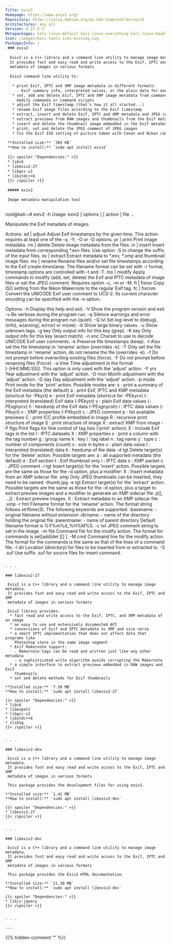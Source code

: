 ```yaml
---
Title: exiv2
Homepage: https://www.exiv2.org/
Repository: https://salsa.debian.org/qt-kde-team/extras/exiv2
Architectures: any all
Version: 0.27.5-3
Metapackages: kali-linux-default kali-linux-everything kali-linux-headless kali-linux-large kali-tools-forensics 
Icon: /images/kali-tools-icon-missing.svg
PackagesInfo: |
 ### exiv2
 
  Exiv2 is a C++ library and a command line utility to manage image metadata.
  It provides fast and easy read and write access to the Exif, IPTC and XMP
  metadata of images in various formats
   
  Exiv2 command line utility to:
   
   * print Exif, IPTC and XMP image metadata in different formats:
     - Exif summary info, interpreted values, or the plain data for each tag
   * set, add and delete Exif, IPTC and XMP image metadata from command line
     modify commands or command scripts
   * adjust the Exif timestamp (that's how it all started...)
   * rename Exif image files according to the Exif timestamp
   * extract, insert and delete Exif, IPTC and XMP metadata and JPEG comments
   * extract previews from RAW images and thumbnails from the Exif metadata
   * insert and delete the thumbnail image embedded in the Exif metadata
   * print, set and delete the JPEG comment of JPEG images
   * fix the Exif ISO setting of picture taken with Canon and Nikon cameras
 
 **Installed size:** `303 KB`  
 **How to install:** `sudo apt install exiv2`  
 
 {{< spoiler "Dependencies:" >}}
 * libc6 
 * libexiv2-27 
 * libgcc-s1 
 * libstdc++6 
 {{< /spoiler >}}
 
 ##### exiv2
 
 Image metadata manipulation tool
 
 ```
 root@kali:~# exiv2 -h
 Usage: exiv2 [ options ] [ action ] file ...
 
 Manipulate the Exif metadata of images.
 
 Actions:
   ad | adjust   Adjust Exif timestamps by the given time. This action
                 requires at least one of the -a, -Y, -O or -D options.
   pr | print    Print image metadata.
   rm | delete   Delete image metadata from the files.
   in | insert   Insert metadata from corresponding *.exv files.
                 Use option -S to change the suffix of the input files.
   ex | extract  Extract metadata to *.exv, *.xmp and thumbnail image files.
   mv | rename   Rename files and/or set file timestamps according to the
                 Exif create timestamp. The filename format can be set with
                 -r format, timestamp options are controlled with -t and -T.
   mo | modify   Apply commands to modify (add, set, delete) the Exif and
                 IPTC metadata of image files or set the JPEG comment.
                 Requires option -c, -m or -M.
   fi | fixiso   Copy ISO setting from the Nikon Makernote to the regular
                 Exif tag.
   fc | fixcom   Convert the UNICODE Exif user comment to UCS-2. Its current
                 character encoding can be specified with the -n option.
 
 Options:
    -h      Display this help and exit.
    -V      Show the program version and exit.
    -v      Be verbose during the program run.
    -q      Silence warnings and error messages during the program run (quiet).
    -Q lvl  Set log-level to d(ebug), i(nfo), w(arning), e(rror) or m(ute).
    -b      Show large binary values.
    -u      Show unknown tags.
    -g key  Only output info for this key (grep).
    -K key  Only output info for this key (exact match).
    -n enc  Charset to use to decode UNICODE Exif user comments.
    -k      Preserve file timestamps (keep).
    -t      Also set the file timestamp in 'rename' action (overrides -k).
    -T      Only set the file timestamp in 'rename' action, do not rename
            the file (overrides -k).
    -f      Do not prompt before overwriting existing files (force).
    -F      Do not prompt before renaming files (Force).
    -a time Time adjustment in the format [-]HH[:MM[:SS]]. This option
            is only used with the 'adjust' action.
    -Y yrs  Year adjustment with the 'adjust' action.
    -O mon  Month adjustment with the 'adjust' action.
    -D day  Day adjustment with the 'adjust' action.
    -p mode Print mode for the 'print' action. Possible modes are:
              s : print a summary of the Exif metadata (the default)
              a : print Exif, IPTC and XMP metadata (shortcut for -Pkyct)
              e : print Exif metadata (shortcut for -PEkycv)
              t : interpreted (translated) Exif data (-PEkyct)
              v : plain Exif data values (-PExgnycv)
              h : hexdump of the Exif data (-PExgnycsh)
              i : IPTC data values (-PIkyct)
              x : XMP properties (-PXkyct)
              c : JPEG comment
              p : list available previews
              C : print ICC profile embedded in image
              R : recursive print structure of image
              S : print structure of image
              X : extract XMP from image
    -P flgs Print flags for fine control of tag lists ('print' action):
              E : include Exif tags in the list
              I : IPTC datasets
              X : XMP properties
              x : print a column with the tag number
              g : group name
              k : key
              l : tag label
              n : tag name
              y : type
              c : number of components (count)
              s : size in bytes
              v : plain data value
              t : interpreted (translated) data
              h : hexdump of the data
    -d tgt  Delete target(s) for the 'delete' action. Possible targets are:
              a : all supported metadata (the default)
              e : Exif section
              t : Exif thumbnail only
              i : IPTC data
              x : XMP packet
              c : JPEG comment
    -i tgt  Insert target(s) for the 'insert' action. Possible targets are
            the same as those for the -d option, plus a modifier:
              X : Insert metadata from an XMP sidecar file <file>.xmp
            Only JPEG thumbnails can be inserted, they need to be named
            <file>-thumb.jpg
    -e tgt  Extract target(s) for the 'extract' action. Possible targets
            are the same as those for the -d option, plus a target to extract
            preview images and a modifier to generate an XMP sidecar file:
              p[<n>[,<m> ...]] : Extract preview images.
              X : Extract metadata to an XMP sidecar file <file>.xmp
    -r fmt  Filename format for the 'rename' action. The format string
            follows strftime(3). The following keywords are supported:
              :basename:   - original filename without extension
              :dirname:    - name of the directory holding the original file
              :parentname: - name of parent directory
            Default filename format is %Y%m%d_%H%M%S.
    -c txt  JPEG comment string to set in the image.
    -m file Command file for the modify action. The format for commands is
            set|add|del <key> [[<type>] <value>].
    -M cmd  Command line for the modify action. The format for the
            commands is the same as that of the lines of a command file.
    -l dir  Location (directory) for files to be inserted from or extracted to.
    -S .suf Use suffix .suf for source files for insert command.
 
 ```
 
 - - -
 
 ### libexiv2-27
 
  Exiv2 is a C++ library and a command line utility to manage image metadata.
  It provides fast and easy read and write access to the Exif, IPTC and XMP
  metadata of images in various formats
   
  Exiv2 library provides:
   * fast read and write access to the Exif, IPTC, and XMP metadata of an image
   * an easy to use and extensively documented API
   * conversions of Exif and IPTC metadata to XMP and vice versa
   * a smart IPTC implementation that does not affect data that programs like
     Photoshop store in the same image segment
   * Exif Makernote support:
     - Makernote tags can be read and written just like any other metadata
     - a sophisticated write algorithm avoids corrupting the Makernote
   * a simple interface to extract previews embedded in RAW images and Exif
     thumbnails
   * set and delete methods for Exif thumbnails
 
 **Installed size:** `7.50 MB`  
 **How to install:** `sudo apt install libexiv2-27`  
 
 {{< spoiler "Dependencies:" >}}
 * libc6 
 * libexpat1 
 * libgcc-s1 
 * libstdc++6 
 * zlib1g 
 {{< /spoiler >}}
 
 
 - - -
 
 ### libexiv2-dev
 
  Exiv2 is a C++ library and a command line utility to manage image metadata.
  It provides fast and easy read and write access to the Exif, IPTC and XMP
  metadata of images in various formats
   
  This package provides the development files for using exiv2.
 
 **Installed size:** `1.42 MB`  
 **How to install:** `sudo apt install libexiv2-dev`  
 
 {{< spoiler "Dependencies:" >}}
 * libexiv2-27 
 {{< /spoiler >}}
 
 
 - - -
 
 ### libexiv2-doc
 
  Exiv2 is a C++ library and a command line utility to manage image metadata.
  It provides fast and easy read and write access to the Exif, IPTC and XMP
  metadata of images in various formats
   
  This package provides the Exiv2 HTML documentation.
 
 **Installed size:** `21.30 MB`  
 **How to install:** `sudo apt install libexiv2-doc`  
 
 {{< spoiler "Dependencies:" >}}
 * libjs-jquery
 {{< /spoiler >}}
 
 
 - - -
 
---
```

{{% hidden-comment "<!--Do not edit anything above this line-->" %}}
